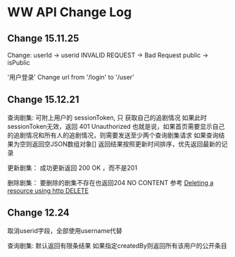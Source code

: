 WW API Change Log
====

Change 15.11.25
----

Change:
userId -> userid
INVALID REQUEST -> Bad Request
public -> isPublic 

'用户登录' Change url from '/login' to '/user' 


Change 15.12.21
----

查询剧集:
可附上用户的 sessionToken, 只 获取自己的追剧情况
如果此时sessionToken无效，返回 401 Unauthorized
也就是说，如果首页需要显示自己的追剧情况和所有人的追剧情况，则需要发送至少两个查询剧集请求
如果查询结果为空则返回空JSON数组对象[]
返回结果按照更新时间排序，优先返回最新的记录

更新剧集：
成功更新返回 200 OK ，而不是201

删除剧集：
要删除的剧集不存在也返回204 NO CONTENT
参考 [Deleting a resource using http DELETE](http://stackoverflow.com/questions/6439416/deleting-a-resource-using-http-delete)

Change 12.24
-----
取消userid字段，全部使用username代替

查询剧集:
默认返回有限条结果
如果指定createdBy则返回所有该用户的公开条目
